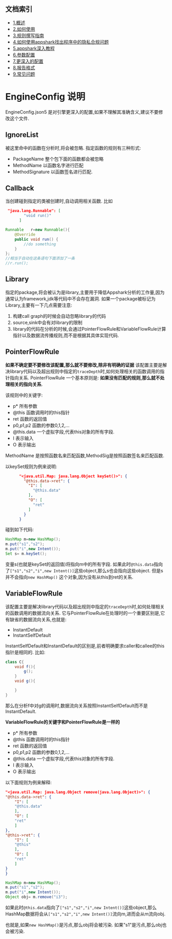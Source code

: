 ## 文档索引
- [1.概述](overview.md)
- [2.如何使用](startup.md)
- [3.规则撰写指南](how_to_write_rules.md)
- [4.如何使用appshark找出程序中的隐私合规问题](how_to_find_compliance_problem_use_appshark.md)
- [5.appshark深入教程](path_traversal_game.md)
- [6.参数配置](argument.md)
- [7.更深入的配置](EngineConfig.md)
- [8.报告格式](result.md)
- [9.常见问题](faq.md)


# EngineConfig 说明
 
EngineConfig.json5 是对引擎更深入的配置,如果不理解其准确含义,建议不要修改这个文件. 

## IgnoreList
被这里命中的函数在分析时,将会被忽略. 指定函数的规则有三种形式:
- PackageName 整个包下面的函数都会被忽略
- MethodName 以函数名字进行匹配
- MethodSignature 以函数签名进行匹配.

## Callback
当创建碰到指定的类被创建时,自动调用相关函数. 比如
```json
 "java.lang.Runnable": [
        "void run()"
      ]
```
```java
Runnable   r=new Runnable(){
    @Override
    public void run() {
        //do something
    }
};
//相当于自动在这条语句下面添加了一条
//r.run();
```

## Library

指定的package,将会被认为是library,主要用于降低Appshark分析的工作量,因为通常认为framework,jdk等代码中不会存在漏洞. 
如果一个package被标记为Library,主要有一下几点需要注意:
1. 构建call graph的时候会自动忽略library的代码
2. source,sink中会有对library的限制
3. library的代码在分析的时候,会通过PointerFlowRule和VariableFlowRule计算指针以及数据流传播规则,而不是根据其具体实现代码.


## PointerFlowRule
**如果不确定要不要修改该配置,那么就不要修改,除非有明确的证据**
该配置主要是解决library代码以及超出规则中指定的`traceDepth`时,如何处理相关的函数调用的指针指向关系.
PointerFlowRule 一个基本原则是: **如果没有匹配的规则,那么就不处理相关的指向关系**.

该规则中的关键字:
- p* 所有参数
- @this 函数调用时的this指针
- ret 函数的返回值
- p0,p1,p2 函数的参数0,1,2,...
- @this.data 一个虚拟字段,代表this对象的所有字段.
- I 表示输入
- O 表示输出

MethodName 是按照函数名来匹配函数,MethodSig是按照函数签名来匹配函数. 

以keySet规则为例来说明:
```json
      "<java.util.Map: java.lang.Object keySet()>": {
        "@this.data->ret": {
          "I": [
            "@this.data"
          ],
          "O": [
            "ret"
          ]
        }
      }
```
碰到如下代码:
```java
HashMap m=new HashMap();
m.put("s1","s2");
m.put("i",new Intent());
Set s= m.keySet();
```
变量s(也就是keySet的返回值)将指向m中的所有字段. 如果此时`@this.data`指向了`["s1","s2","i",new Intent()]`这些object,那么s也会指向这些object.
但是s并不会指向`new HashMap()` 这个对象,因为没有从this到ret的关系.

## VariableFlowRule

该配置主要是解决library代码以及超出规则中指定的`traceDepth`时,如何处理相关的函数调用的数据流向关系.
它与PointerFlowRule在处理时的一个重要区别是,它有缺省的数据流向关系,也就是:
- InstantDefault
- InstantSelfDefault

InstantSelfDefault和InstantDefault的区别是,前者明确要求caller和callee的this指针是相同的. 比如:
```java
class C{
    void f(){
        g();
    }
    void g(){

    }
}
```
那么在分析f中对g的调用时,数据流向关系按照InstantSelfDefault而不是InstantDefault.

**VariableFlowRule的关键字和PointerFlowRule是一样的**

- p* 所有参数
- @this 函数调用时的this指针
- ret 函数的返回值
- p0,p1,p2 函数的参数0,1,2,...
- @this.data 一个虚拟字段,代表this对象的所有字段.
- I 表示输入
- O 表示输出

以下面规则为例来解释:
```json
"<java.util.Map: java.lang.Object remove(java.lang.Object)>": {
"@this.data->ret": {
    "I": [
    "@this.data"
    ],
    "O": [
    "ret"
    ]
},
"@this->ret": {
    "I": [
    "@this"
    ],
    "O": [
    "ret"
    ]
}
}
```

```java
HashMap m=new HashMap();
m.put("s1","s2");
m.put("i",new Intent());
Object obj= m.remove("i3");
```
如果此时`@this.data`指向了`["s1","s2","i",new Intent()]`这些object,那么HashMap数据将会从`["s1","s2","i",new Intent()]`流向m,进而会从m流向obj. 

也就是,如果`new HashMap()`是污点,那么obj将会被污染. 如果"s1"是污点,那么obj也会被污染.


